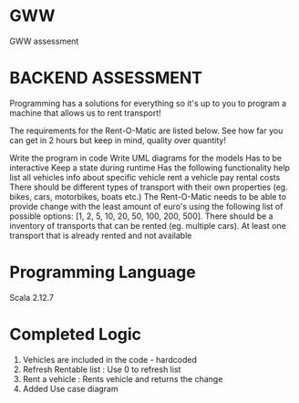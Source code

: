 # GWW
GWW assessment

# BACKEND ASSESSMENT

Programming has a solutions for everything so it's up to you to program a machine that allows us to rent transport!

The requirements for the Rent-O-Matic are listed below. See how far you can get in 2 hours but keep in mind, quality over quantity!

Write the program in code
Write UML diagrams for the models
Has to be interactive
Keep a state during runtime
Has the following functionality
help
list all vehicles
info about specific vehicle
rent a vehicle
pay rental costs
There should be different types of transport with their own properties (eg. bikes, cars, motorbikes, boats etc.)
The Rent-O-Matic needs to be able to provide change with the least amount of euro's using the following list of possible options: [1, 2, 5, 10, 20, 50, 100, 200, 500].
There should be a inventory of transports that can be rented (eg. multiple cars).
At least one transport that is already rented and not available


# Programming Language
Scala 2.12.7

# Completed Logic

1. Vehicles are included in the code - hardcoded
2. Refresh Rentable list : Use 0 to refresh list
3. Rent a vehicle : Rents vehicle and returns the change
4. Added Use case diagram